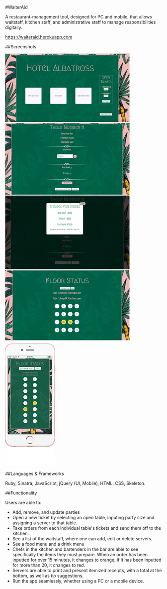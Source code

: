 #WaiterAid


A restaurant-management tool, designed for PC and mobile, that allows waitstaff, kitchen staff, and administrative staff to manage responsibilities digitally.

https://waiteraid.herokuapp.com



##Screenshots


<img src="public/images/Screen Shot 2015-08-30 at 8.48.40 PM.png" width="400px">

<img src="public/images/Screen Shot 2015-08-30 at 8.49.03 PM.png" width="400px">

<img src="public/images/Screen Shot 2015-08-30 at 8.49.13 PM.png" width="400px">

<img src="public/images/Screen Shot 2015-08-30 at 8.49.41 PM.png" width="400px">

<img src="public/images/phone.gif" height="400px">




##Languages & Frameworks

Ruby, Sinatra, JavaScript, jQuery (UI, Mobile), HTML, CSS, Skeleton.

##Functionality

Users are able to:
- Add, remove, and update parties
- Open a new ticket by selecting an open table, inputing party size and assigning a server to that table.
- Take orders from each individual table's tickets and send them off to the kitchen.
- See a list of the waitstaff, where one can add, edit or delete servers.
- See a food menu and a drink menu
- Chefs in the kitchen and bartenders in the bar are able to see specifically the items they must prepare. When an order has been inputted for over 15 minutes, it changes to orange, if it has been inputted for more than 20, it changes to red.
- Servers are able to print and present itemized receipts, with a total at the bottom, as well as tip suggestions.
- Run the app seamlessly, whether using a PC or a mobile device.
